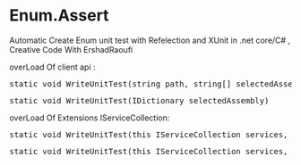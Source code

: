 # Enum.Assert  
Automatic Create Enum unit test with Refelection and XUnit in .net core/C# , Creative Code With ErshadRaoufi

overLoad Of client api : 

<pre>static void WriteUnitTest(string path, string[] selectedAssembly)</pre>

<pre>static void WriteUnitTest(IDictionary<string, string> selectedAssembly)</pre>

overLoad Of Extensions IServiceCollection: 

<pre>static void WriteUnitTest(this IServiceCollection services, string path, string[] selectedAssembly)</pre>

<pre>static void WriteUnitTest(this IServiceCollection services, IDictionary<string, string> selectedAssembly)</pre>

